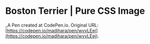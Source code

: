 # Boston Terrier | Pure CSS Image
 _A Pen created at CodePen.io. Original URL: [https://codepen.io/madihara/pen/wvvLEej](https://codepen.io/madihara/pen/wvvLEej).

 